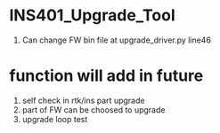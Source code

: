 # INS401_Upgrade_Tool
1. Can change FW bin file at upgrade_driver.py line46

# function will add in future 
1. self check in rtk/ins part upgrade 
2. part of FW can be choosed to upgrade
3. upgrade loop test
